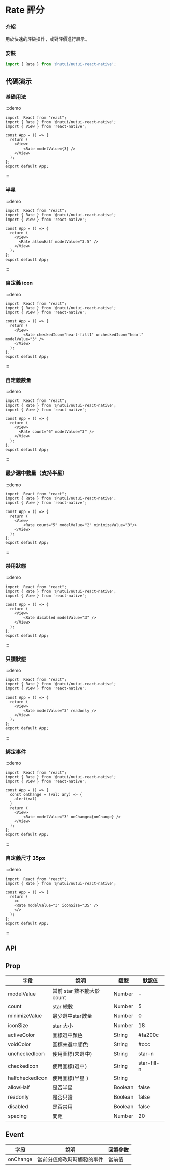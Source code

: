 #  Rate 評分

### 介紹

用於快速的評級操作，或對評價進行展示。

### 安裝

```ts
import { Rate } from '@nutui/nutui-react-native';
```

## 代碼演示

### 基礎用法  

:::demo
```tsx
import  React from "react";
import { Rate } from '@nutui/nutui-react-native';
import { View } from 'react-native';

const App = () => {
  return ( 
    <View>   
        <Rate modelValue={3} />
    </View>
  );
};  
export default App;

```
:::
        
### 半星  

:::demo
```tsx
import  React from "react";
import { Rate } from '@nutui/nutui-react-native';
import { View } from 'react-native';

const App = () => {
  return ( 
    <View>   
      <Rate allowHalf modelValue="3.5" />
    </View>
  );
};  
export default App;

```
:::
### 自定義 icon   

:::demo
```tsx
import  React from "react";
import { Rate } from '@nutui/nutui-react-native';
import { View } from 'react-native';

const App = () => {
  return ( 
    <View>   
        <Rate checkedIcon="heart-fill1" uncheckedIcon="heart" modelValue="3" />
    </View>
  );
};  
export default App;

```
:::
### 自定義數量 

:::demo
```tsx
import  React from "react";
import { Rate } from '@nutui/nutui-react-native';
import { View } from 'react-native';

const App = () => {
  return ( 
    <View>   
      <Rate count="6" modelValue="3" />
    </View>
  );
};  
export default App;

```
:::
### 最少選中數量（支持半星）  

:::demo
```tsx
import  React from "react";
import { Rate } from '@nutui/nutui-react-native';
import { View } from 'react-native';

const App = () => {
  return ( 
    <View>   
        <Rate count="5" modelValue="2" minimizeValue="3"/>
    </View>
  );
};  
export default App;

```
:::
### 禁用狀態  

:::demo
```tsx
import  React from "react";
import { Rate } from '@nutui/nutui-react-native';
import { View } from 'react-native';

const App = () => {
  return ( 
    <View>   
        <Rate disabled modelValue="3" />
    </View>
  );
};  
export default App;

```
:::
### 只讀狀態  

:::demo
```tsx
import  React from "react";
import { Rate } from '@nutui/nutui-react-native';
import { View } from 'react-native';

const App = () => {
  return ( 
    <View>   
        <Rate modelValue="3" readonly />
    </View>
  );
};  
export default App;

```
:::
### 綁定事件

:::demo
```tsx
import  React from "react";
import { Rate } from '@nutui/nutui-react-native';
import { View } from 'react-native';

const App = () => {
  const onChange = (val: any) => {
    alert(val)
  }
  return ( 
    <View>   
        <Rate modelValue="3" onChange={onChange} />
    </View>
  );
};  
export default App;

```
:::
### 自定義尺寸 35px  

:::demo
```tsx
import  React from "react";
import { Rate } from '@nutui/nutui-react-native';

const App = () => {
  return ( 
    <>   
    <Rate modelValue="3" iconSize="35" />
    </>
  );
};  
export default App;

```
:::

## API

## Prop

| 字段           | 說明                                      | 類型    | 默認值      |
|----------------|-------------------------------------------|---------|-------------|
| modelValue        | 當前 star 數不能大於count | Number  | -           |
| count          | star 總數                                 | Number  | 5           |
| minimizeValue  | 最少選中star數量                          | Number  | 0           |
| iconSize      | star 大小                                 | Number  | 18          |
| activeColor   | 圖標選中顏色                              | String  | #fa200c     |
| voidColor     | 圖標未選中顏色                          | String  | #ccc        |
| uncheckedIcon | 使用圖標(未選中)                          | String  | star-n      |
| checkedIcon   | 使用圖標(選中)                           | String  | star-fill-n |
| halfcheckedIcon | 使用圖標(半星 )                       | String  |      | 
| allowHalf     | 是否半星                                  | Boolean | false       |
| readonly       | 是否只讀                                 | Boolean | false       |
| disabled       | 是否禁用                                  | Boolean | false       |
| spacing        | 間距                                      | Number  | 20          |

## Event
| 字段   | 說明                       | 回調參數 |
|--------|----------------------------|----------|
| onChange | 當前分值修改時時觸發的事件 | 當前值   |
